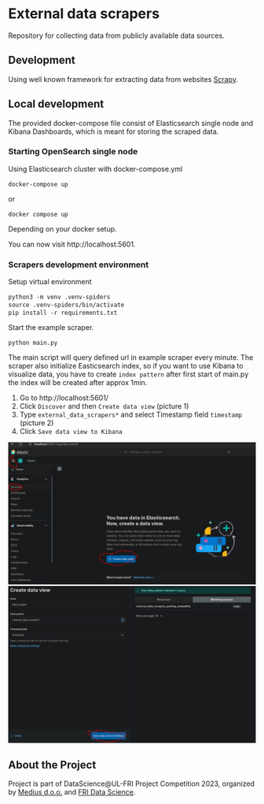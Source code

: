 # External data scrapers

Repository for collecting data from publicly available data sources.

## Development

Using well known framework for extracting data from websites [Scrapy](https://scrapy.org/).

## Local development

The provided docker-compose file consist of Elasticsearch single node and
Kibana Dashboards, which is meant for storing the scraped data. 

### Starting OpenSearch single node

Using Elasticsearch cluster with docker-compose.yml

```
docker-compose up
```
or 
```
docker compose up
```
Depending on your docker setup.

You can now visit http://localhost:5601.

### Scrapers development environment

Setup virtual environment

```
python3 -m venv .venv-spiders
source .venv-spiders/bin/activate
pip install -r requirements.txt
```

Start the example scraper.

```
python main.py
```

The main script will query defined url in example scraper every minute.
The scraper also initialize Easticsearch index, so if you want to use Kibana to visualize data, you have to create `index pattern` after first
start of main.py the index will be created after approx 1min. 

1. Go to http://localhost:5601/
2. Click `Discover` and then `Create data view` (picture 1)
3. Type `external_data_scrapers*` and select Timestamp field `timestamp` (picture 2)
6. Click `Save data view to Kibana`


![picture1](./docs/images/picture1.jpg)
![picture2](./docs/images/picture2.jpg)


## About the Project

Project is part of DataScience@UL-FRI Project Competition 2023, organized by
[Medius d.o.o.](https://medius.si) and [FRI Data Science](https://datascience.fri.uni-lj.si/). 
